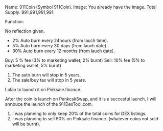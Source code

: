 Name: 911Coin (Symbol 911Coin).
Image: You already have the image.
Total Supply: 991,991,991,991

Function:

No reflection given.
- 2% Auto burn every 24hours (from lauch time).
- 5% Auto burn every 30 days (from lauch date).
- 30% Auto burn every 12 months (from lauch date).

Buy: 5 % fee (3% to marketing wallet, 2% burnt)
Sell: 10% fee (5% to marketing wallet, 5% burnt)

1. The auto burn will stop in 5 years.
2. The sale/buy tax will stop in 5 years.

I plan to launch it on Pinksale.finance

After the coin is launch on PankcakSwap, and it is a succesful launch, I will annouce the launch of the 911DexTool.com.

1. I was planning to only keep 20% of the total coins for DEX listings.
2. I was planning to sell 80% on Pinksale.finance. (whatever coins not sold will be burnt).

